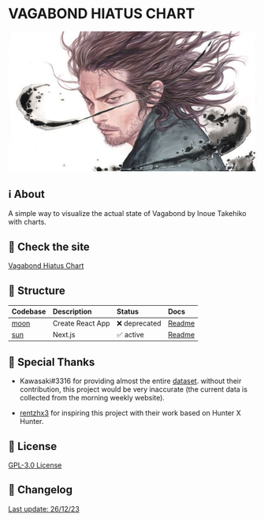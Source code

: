 # VAGABOND HIATUS CHART

<p align="center">
  	<img src="docs/images/vagabond_banner.jpg" />
</p>

## :information_source: About

A simple way to visualize the actual state of Vagabond by Inoue Takehiko with charts.

## :rocket: Check the site

[Vagabond Hiatus Chart](https://vagabond-hiatus-chart.vercel.app/)

## :open_file_folder: Structure

| Codebase          | Description      | Status                    | Docs                     |
| :---------------- | :--------------- | :------------------------ | :----------------------- |
| [moon](apps/moon) | Create React App | :x: deprecated            | [Readme](./docs/MOON.md) |
| [sun](apps/sun)   | Next.js          | :white_check_mark: active | [Readme](./docs/SUN.md)  |

## :clap: Special Thanks

- Kawasaki#3316 for providing almost the entire [dataset](https://docs.google.com/spreadsheets/d/1fw7G9I2zPtAfSh0NUl-4m7G5wsXe5PIcMFRtd03jVz0/). without their contribution, this project would be very inaccurate (the current data is collected from the morning weekly website).

- [rentzhx3](https://github.com/rentzhx3/) for inspiring this project with their work based on Hunter X Hunter.

## :page_with_curl: License

[GPL-3.0 License](LICENSE)

## :scroll: Changelog

[Last update: 26/12/23](./docs/CHANGELOG.md)
